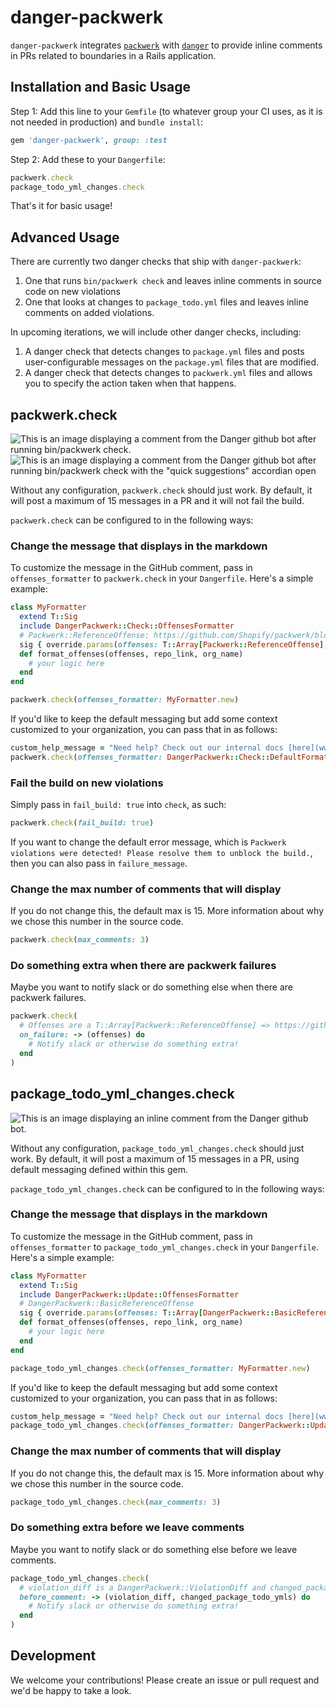 # danger-packwerk

`danger-packwerk` integrates [`packwerk`](https://github.com/Shopify/packwerk) with [`danger`](https://github.com/danger/danger) to provide inline comments in PRs related to boundaries in a Rails application.

## Installation and Basic Usage
Step 1: Add this line to your `Gemfile` (to whatever group your CI uses, as it is not needed in production) and `bundle install`:

```ruby
gem 'danger-packwerk', group: :test
```

Step 2: Add these to your `Dangerfile`:

```ruby
packwerk.check
package_todo_yml_changes.check
```

That's it for basic usage!

## Advanced Usage

There are currently two danger checks that ship with `danger-packwerk`:
1) One that runs `bin/packwerk check` and leaves inline comments in source code on new violations
2) One that looks at changes to `package_todo.yml` files and leaves inline comments on added violations.

In upcoming iterations, we will include other danger checks, including:
1) A danger check that detects changes to `package.yml` files and posts user-configurable messages on the `package.yml` files that are modified.
2) A danger check that detects changes to `packwerk.yml` files and allows you to specify the action taken when that happens.

## packwerk.check
![This is an image displaying a comment from the Danger github bot after running bin/packwerk check.](docs/check_1.png)
![This is an image displaying a comment from the Danger github bot after running bin/packwerk check with the "quick suggestions" accordian open](docs/check_2.png)

Without any configuration, `packwerk.check` should just work. By default, it will post a maximum of 15 messages in a PR and it will not fail the build.

`packwerk.check` can be configured to in the following ways:

### Change the message that displays in the markdown
To customize the message in the GitHub comment, pass in `offenses_formatter` to `packwerk.check` in your `Dangerfile`. Here's a simple example:
```ruby
class MyFormatter
  extend T::Sig
  include DangerPackwerk::Check::OffensesFormatter
  # Packwerk::ReferenceOffense: https://github.com/Shopify/packwerk/blob/main/lib/packwerk/reference_offense.rb
  sig { override.params(offenses: T::Array[Packwerk::ReferenceOffense], repo_link: String, org_name: String).returns(String) }
  def format_offenses(offenses, repo_link, org_name)
    # your logic here
  end
end

packwerk.check(offenses_formatter: MyFormatter.new)
```

If you'd like to keep the default messaging but add some context customized to your organization, you can pass that in as follows:
```ruby
custom_help_message = "Need help? Check out our internal docs [here](www.example.com)"
packwerk.check(offenses_formatter: DangerPackwerk::Check::DefaultFormatter.new(custom_help_message: custom_help_message))
```

### Fail the build on new violations
Simply pass in `fail_build: true` into `check`, as such:
```ruby
packwerk.check(fail_build: true)
```

If you want to change the default error message, which is `Packwerk violations were detected! Please resolve them to unblock the build.`, then you can also pass in `failure_message`.

### Change the max number of comments that will display
If you do not change this, the default max is 15. More information about why we chose this number in the source code.
```ruby
packwerk.check(max_comments: 3)
```

### Do something extra when there are packwerk failures
Maybe you want to notify slack or do something else when there are packwerk failures.

```ruby
packwerk.check(
  # Offenses are a T::Array[Packwerk::ReferenceOffense] => https://github.com/Shopify/packwerk/blob/main/lib/packwerk/reference_offense.rb
  on_failure: -> (offenses) do
    # Notify slack or otherwise do something extra!
  end
)
```

## package_todo_yml_changes.check
![This is an image displaying an inline comment from the Danger github bot.](docs/update.png)

Without any configuration, `package_todo_yml_changes.check` should just work. By default, it will post a maximum of 15 messages in a PR, using default messaging defined within this gem.

`package_todo_yml_changes.check` can be configured to in the following ways:

### Change the message that displays in the markdown
To customize the message in the GitHub comment, pass in `offenses_formatter` to `package_todo_yml_changes.check` in your `Dangerfile`. Here's a simple example:
```ruby
class MyFormatter
  extend T::Sig
  include DangerPackwerk::Update::OffensesFormatter
  # DangerPackwerk::BasicReferenceOffense
  sig { override.params(offenses: T::Array[DangerPackwerk::BasicReferenceOffense], repo_link: String, org_name: String).returns(String) }
  def format_offenses(offenses, repo_link, org_name)
    # your logic here
  end
end

package_todo_yml_changes.check(offenses_formatter: MyFormatter.new)
```

If you'd like to keep the default messaging but add some context customized to your organization, you can pass that in as follows:
```ruby
custom_help_message = "Need help? Check out our internal docs [here](www.example.com)"
package_todo_yml_changes.check(offenses_formatter: DangerPackwerk::Update::DefaultFormatter.new(custom_help_message: custom_help_message))
```

### Change the max number of comments that will display
If you do not change this, the default max is 15. More information about why we chose this number in the source code.
```ruby
package_todo_yml_changes.check(max_comments: 3)
```

### Do something extra before we leave comments
Maybe you want to notify slack or do something else before we leave comments.

```ruby
package_todo_yml_changes.check(
  # violation_diff is a DangerPackwerk::ViolationDiff and changed_package_todo_ymls is a T::Array[String]
  before_comment: -> (violation_diff, changed_package_todo_ymls) do
    # Notify slack or otherwise do something extra!
  end
)
```

## Development

We welcome your contributions! Please create an issue or pull request and we'd be happy to take a look.
